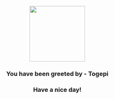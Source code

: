 <p align="center">
            <img src="https://raw.githubusercontent.com/PokeAPI/sprites/master/sprites/pokemon/175.png" width="150" height="150">
          </p>
          <h3 align="center">You have been greeted by - <b>Togepi</b></h3>
          <h3 align="center">Have a nice day!</h3>
        